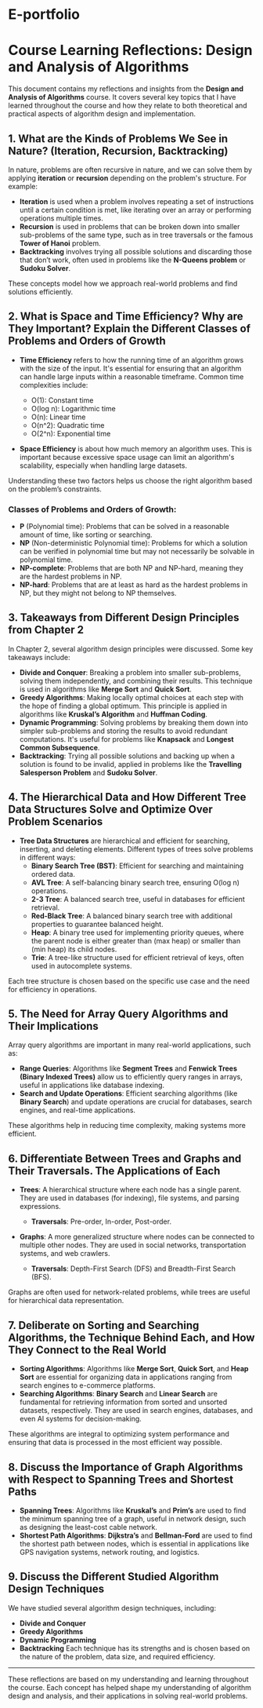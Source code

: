 # E-portfolio
# Course Learning Reflections: Design and Analysis of Algorithms

This document contains my reflections and insights from the **Design and Analysis of Algorithms** course. It covers several key topics that I have learned throughout the course and how they relate to both theoretical and practical aspects of algorithm design and implementation.

## 1. What are the Kinds of Problems We See in Nature? (Iteration, Recursion, Backtracking)

In nature, problems are often recursive in nature, and we can solve them by applying **iteration** or **recursion** depending on the problem's structure. For example:

- **Iteration** is used when a problem involves repeating a set of instructions until a certain condition is met, like iterating over an array or performing operations multiple times.
- **Recursion** is used in problems that can be broken down into smaller sub-problems of the same type, such as in tree traversals or the famous **Tower of Hanoi** problem.
- **Backtracking** involves trying all possible solutions and discarding those that don’t work, often used in problems like the **N-Queens problem** or **Sudoku Solver**.

These concepts model how we approach real-world problems and find solutions efficiently.

## 2. What is Space and Time Efficiency? Why are They Important? Explain the Different Classes of Problems and Orders of Growth

- **Time Efficiency** refers to how the running time of an algorithm grows with the size of the input. It's essential for ensuring that an algorithm can handle large inputs within a reasonable timeframe. Common time complexities include:
  - O(1): Constant time
  - O(log n): Logarithmic time
  - O(n): Linear time
  - O(n^2): Quadratic time
  - O(2^n): Exponential time

- **Space Efficiency** is about how much memory an algorithm uses. This is important because excessive space usage can limit an algorithm's scalability, especially when handling large datasets.

Understanding these two factors helps us choose the right algorithm based on the problem’s constraints.

### Classes of Problems and Orders of Growth:
- **P** (Polynomial time): Problems that can be solved in a reasonable amount of time, like sorting or searching.
- **NP** (Non-deterministic Polynomial time): Problems for which a solution can be verified in polynomial time but may not necessarily be solvable in polynomial time.
- **NP-complete**: Problems that are both NP and NP-hard, meaning they are the hardest problems in NP.
- **NP-hard**: Problems that are at least as hard as the hardest problems in NP, but they might not belong to NP themselves.

## 3. Takeaways from Different Design Principles from Chapter 2

In Chapter 2, several algorithm design principles were discussed. Some key takeaways include:
- **Divide and Conquer**: Breaking a problem into smaller sub-problems, solving them independently, and combining their results. This technique is used in algorithms like **Merge Sort** and **Quick Sort**.
- **Greedy Algorithms**: Making locally optimal choices at each step with the hope of finding a global optimum. This principle is applied in algorithms like **Kruskal’s Algorithm** and **Huffman Coding**.
- **Dynamic Programming**: Solving problems by breaking them down into simpler sub-problems and storing the results to avoid redundant computations. It's useful for problems like **Knapsack** and **Longest Common Subsequence**.
- **Backtracking**: Trying all possible solutions and backing up when a solution is found to be invalid, applied in problems like the **Travelling Salesperson Problem** and **Sudoku Solver**.

## 4. The Hierarchical Data and How Different Tree Data Structures Solve and Optimize Over Problem Scenarios

- **Tree Data Structures** are hierarchical and efficient for searching, inserting, and deleting elements. Different types of trees solve problems in different ways:
  - **Binary Search Tree (BST)**: Efficient for searching and maintaining ordered data.
  - **AVL Tree**: A self-balancing binary search tree, ensuring O(log n) operations.
  - **2-3 Tree**: A balanced search tree, useful in databases for efficient retrieval.
  - **Red-Black Tree**: A balanced binary search tree with additional properties to guarantee balanced height.
  - **Heap**: A binary tree used for implementing priority queues, where the parent node is either greater than (max heap) or smaller than (min heap) its child nodes.
  - **Trie**: A tree-like structure used for efficient retrieval of keys, often used in autocomplete systems.

Each tree structure is chosen based on the specific use case and the need for efficiency in operations.

## 5. The Need for Array Query Algorithms and Their Implications

Array query algorithms are important in many real-world applications, such as:
- **Range Queries**: Algorithms like **Segment Trees** and **Fenwick Trees (Binary Indexed Trees)** allow us to efficiently query ranges in arrays, useful in applications like database indexing.
- **Search and Update Operations**: Efficient searching algorithms (like **Binary Search**) and update operations are crucial for databases, search engines, and real-time applications.

These algorithms help in reducing time complexity, making systems more efficient.

## 6. Differentiate Between Trees and Graphs and Their Traversals. The Applications of Each

- **Trees**: A hierarchical structure where each node has a single parent. They are used in databases (for indexing), file systems, and parsing expressions.
  - **Traversals**: Pre-order, In-order, Post-order.
  
- **Graphs**: A more generalized structure where nodes can be connected to multiple other nodes. They are used in social networks, transportation systems, and web crawlers.
  - **Traversals**: Depth-First Search (DFS) and Breadth-First Search (BFS).

Graphs are often used for network-related problems, while trees are useful for hierarchical data representation.

## 7. Deliberate on Sorting and Searching Algorithms, the Technique Behind Each, and How They Connect to the Real World

- **Sorting Algorithms**: Algorithms like **Merge Sort**, **Quick Sort**, and **Heap Sort** are essential for organizing data in applications ranging from search engines to e-commerce platforms.
- **Searching Algorithms**: **Binary Search** and **Linear Search** are fundamental for retrieving information from sorted and unsorted datasets, respectively. They are used in search engines, databases, and even AI systems for decision-making.

These algorithms are integral to optimizing system performance and ensuring that data is processed in the most efficient way possible.

## 8. Discuss the Importance of Graph Algorithms with Respect to Spanning Trees and Shortest Paths

- **Spanning Trees**: Algorithms like **Kruskal’s** and **Prim’s** are used to find the minimum spanning tree of a graph, useful in network design, such as designing the least-cost cable network.
- **Shortest Path Algorithms**: **Dijkstra’s** and **Bellman-Ford** are used to find the shortest path between nodes, which is essential in applications like GPS navigation systems, network routing, and logistics.

## 9. Discuss the Different Studied Algorithm Design Techniques

We have studied several algorithm design techniques, including:
- **Divide and Conquer**
- **Greedy Algorithms**
- **Dynamic Programming**
- **Backtracking**
Each technique has its strengths and is chosen based on the nature of the problem, data size, and required efficiency.

---

These reflections are based on my understanding and learning throughout the course. Each concept has helped shape my understanding of algorithm design and analysis, and their applications in solving real-world problems.
